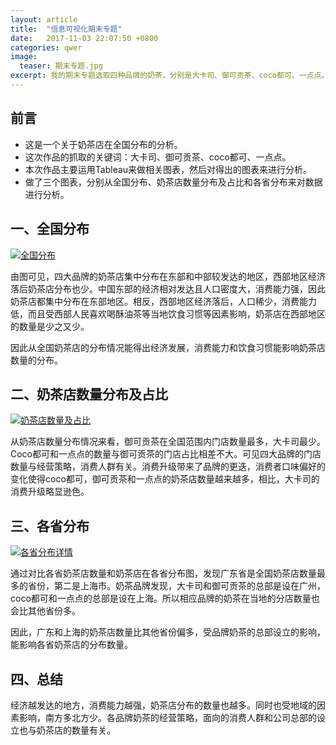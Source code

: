 ```yaml
---
layout: article
title:  "信息可视化期末专题"
date:   2017-11-03 22:07:50 +0800
categories: qwer 
image:
  teaser: 期末专题.jpg
excerpt: 我的期末专题选取四种品牌的奶茶，分别是大卡司、御可贡茶、coco都可、一点点。分析奶茶店数量的分布是受哪些因素影响。
---
```


## 前言
- 这是一个关于奶茶店在全国分布的分析。
- 这次作品的抓取的关键词：大卡司、御可贡茶、coco都可、一点点。
- 本次作品主要运用Tableau来做相关图表，然后对得出的图表来进行分析。
- 做了三个图表，分别从全国分布、奶茶店数量分布及占比和各省分布来对数据进行分析。

## 一、全国分布

<div class='tableauPlaceholder' id='viz1515162711804' style='position: relative'><noscript><a href='#'><img alt='全国分布 ' src='https:&#47;&#47;public.tableau.com&#47;static&#47;images&#47;20&#47;2018-01-05-&#47;sheet0&#47;1_rss.png' style='border: none' /></a></noscript><object class='tableauViz'  style='display:none;'><param name='host_url' value='https%3A%2F%2Fpublic.tableau.com%2F' /> <param name='embed_code_version' value='3' /> <param name='site_root' value='' /><param name='name' value='2018-01-05-&#47;sheet0' /><param name='tabs' value='no' /><param name='toolbar' value='yes' /><param name='static_image' value='https:&#47;&#47;public.tableau.com&#47;static&#47;images&#47;20&#47;2018-01-05-&#47;sheet0&#47;1.png' /> <param name='animate_transition' value='yes' /><param name='display_static_image' value='yes' /><param name='display_spinner' value='yes' /><param name='display_overlay' value='yes' /><param name='display_count' value='yes' /></object></div>                <script type='text/javascript'>                    var divElement = document.getElementById('viz1515162711804');                    var vizElement = divElement.getElementsByTagName('object')[0];                    vizElement.style.width='100%';vizElement.style.height=(divElement.offsetWidth*0.75)+'px';                    var scriptElement = document.createElement('script');                    scriptElement.src = 'https://public.tableau.com/javascripts/api/viz_v1.js';                    vizElement.parentNode.insertBefore(scriptElement, vizElement);                </script>

由图可见，四大品牌的奶茶店集中分布在东部和中部较发达的地区，西部地区经济落后奶茶店分布也少。中国东部的经济相对发达且人口密度大，消费能力强，因此奶茶店都集中分布在东部地区。相反，西部地区经济落后，人口稀少，消费能力低，而且受西部人民喜欢喝酥油茶等当地饮食习惯等因素影响，奶茶店在西部地区的数量是少之又少。

因此从全国奶茶店的分布情况能得出经济发展，消费能力和饮食习惯能影响奶茶店数量的分布。


## 二、奶茶店数量分布及占比

<div class='tableauPlaceholder' id='viz1515162236741' style='position: relative'><noscript><a href=''><img alt='奶茶店数量及占比 ' src='https:&#47;&#47;public.tableau.com&#47;static&#47;images&#47;20&#47;2018-01-05-&#47;sheet5&#47;1_rss.png' style='border: none' /></a></noscript><object class='tableauViz'  style='display:none;'><param name='host_url' value='https%3A%2F%2Fpublic.tableau.com%2F' /> <param name='embed_code_version' value='3' /> <param name='site_root' value='' /><param name='name' value='2018-01-05-&#47;sheet5' /><param name='tabs' value='no' /><param name='toolbar' value='yes' /><param name='static_image' value='https:&#47;&#47;public.tableau.com&#47;static&#47;images&#47;20&#47;2018-01-05-&#47;sheet5&#47;1.png' /> <param name='animate_transition' value='yes' /><param name='display_static_image' value='yes' /><param name='display_spinner' value='yes' /><param name='display_overlay' value='yes' /><param name='display_count' value='yes' /></object></div>                <script type='text/javascript'>                    var divElement = document.getElementById('viz1515162236741');                    var vizElement = divElement.getElementsByTagName('object')[0];                    vizElement.style.width='1000px';vizElement.style.height='827px';                    var scriptElement = document.createElement('script');                    scriptElement.src = 'https://public.tableau.com/javascripts/api/viz_v1.js';                    vizElement.parentNode.insertBefore(scriptElement, vizElement);                </script>

从奶茶店数量分布情况来看，御可贡茶在全国范围内门店数量最多，大卡司最少。Coco都可和一点点的数量与御可贡茶的门店占比相差不大。可见四大品牌的门店数量与经营策略，消费人群有关。消费升级带来了品牌的更迭，消费者口味偏好的变化使得coco都可，御可贡茶和一点点的奶茶店数量越来越多，相比，大卡司的消费升级略显逊色。


## 三、各省分布

<div class='tableauPlaceholder' id='viz1515162230347' style='position: relative'><noscript><a href=''><img alt='各省分布详情 ' src='https:&#47;&#47;public.tableau.com&#47;static&#47;images&#47;20&#47;2018-01-05-&#47;sheet6&#47;1_rss.png' style='border: none' /></a></noscript><object class='tableauViz'  style='display:none;'><param name='host_url' value='https%3A%2F%2Fpublic.tableau.com%2F' /> <param name='embed_code_version' value='3' /> <param name='site_root' value='' /><param name='name' value='2018-01-05-&#47;sheet6' /><param name='tabs' value='no' /><param name='toolbar' value='yes' /><param name='static_image' value='https:&#47;&#47;public.tableau.com&#47;static&#47;images&#47;20&#47;2018-01-05-&#47;sheet6&#47;1.png' /> <param name='animate_transition' value='yes' /><param name='display_static_image' value='yes' /><param name='display_spinner' value='yes' /><param name='display_overlay' value='yes' /><param name='display_count' value='yes' /></object></div>                <script type='text/javascript'>                    var divElement = document.getElementById('viz1515162230347');                    var vizElement = divElement.getElementsByTagName('object')[0];                    vizElement.style.width='1000px';vizElement.style.height='827px';                    var scriptElement = document.createElement('script');                    scriptElement.src = 'https://public.tableau.com/javascripts/api/viz_v1.js';                    vizElement.parentNode.insertBefore(scriptElement, vizElement);                </script>


通过对比各省奶茶店数量和奶茶店在各省分布图，发现广东省是全国奶茶店数量最多的省份，第二是上海市。奶茶品牌发现，大卡司和御可贡茶的总部是设在广州，coco都可和一点点的总部是设在上海。所以相应品牌的奶茶在当地的分店数量也会比其他省份多。

因此，广东和上海的奶茶店数量比其他省份偏多，受品牌奶茶的总部设立的影响，能影响各省奶茶店的分布数量。


## 四、总结
经济越发达的地方，消费能力越强，奶茶店分布的数量也越多。同时也受地域的因素影响，南方多北方少。各品牌奶茶的经营策略，面向的消费人群和公司总部的设立也与奶茶店的数量有关。